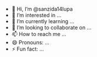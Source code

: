 - 👋 Hi, I’m @sanzida14lupa
- 👀 I’m interested in ...
- 🌱 I’m currently learning ...
- 💞️ I’m looking to collaborate on ...
- 📫 How to reach me ...
- 😄 Pronouns: ...
- ⚡ Fun fact: ...

<!---
sanzida14lupa/sanzida14lupa is a ✨ special ✨ repository because its `README.md` (this file) appears on your GitHub profile.
You can click the Preview link to take a look at your changes.
--->
